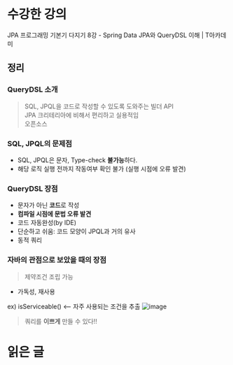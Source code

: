 # 수강한 강의 
JPA 프로그래밍 기본기 다지기 8강 - Spring Data JPA와 QueryDSL 이해 | T아카데미  <br> 

## 정리 

### QueryDSL 소개 

> SQL, JPQL을 코드로 작성할 수 있도록 도와주는 빌더 API  <br>
> JPA 크리테리아에 비해서 편리하고 실용적임  <br>
> 오픈소스  <br> 

### SQL, JPQL의 문제점 

* SQL, JPQL은 문자, Type-check **불가능**하다.  
* 해당 로직 실행 전까지 작동여부 확인 불가 (실행 시점에 오류 발견)

### QueryDSL 장점 

* 문자가 아닌 **코드**로 작성 
* **컴파일 시점에 문법 오류 발견**
* 코드 자동완성(by IDE) 
* 단순하고 쉬움: 코드 모양이 JPQL과 거의 유사 
* 동적 쿼리 

### 자바의 관점으로 보았을 때의 장점

> 제약조건 조립 가능 
- 가독성, 재사용 

ex) isServiceable() <-- 자주 사용되는 조건을 추출 
![image](https://user-images.githubusercontent.com/47850258/102562244-01cb7c00-411a-11eb-8057-538f8e18a825.png)

> 쿼리를 **이쁘게** 만들 수 있다!! 


# 읽은 글
